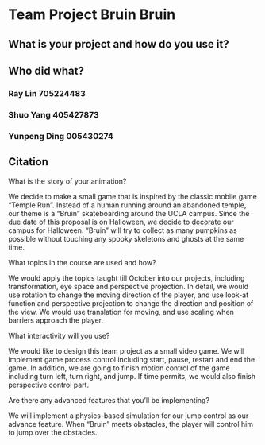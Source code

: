 # Team Project Bruin Bruin

## What is your project and how do you use it?


## Who did what?

### Ray Lin      705224483

### Shuo Yang    405427873

### Yunpeng Ding 005430274

## Citation


What is the story of your animation?

We decide to make a small game that is inspired by the classic mobile game “Temple Run”. Instead of a human running around an abandoned temple, our theme is a “Bruin” skateboarding around the UCLA campus. Since the due date of this proposal is on Halloween, we decide to decorate our campus for Halloween. “Bruin” will try to collect as many pumpkins as possible without touching any spooky skeletons and ghosts at the same time.

What topics in the course are used and how?

We would apply the topics taught till October into our projects, including transformation, eye space and perspective projection. In detail, we would use rotation to change the moving direction of the player, and use look-at function and perspective projection to change the direction and position of the view. We would use translation for moving, and use scaling when barriers approach the player.

What interactivity will you use?

We would like to design this team project as a small video game. We will implement game process control including start, pause, restart and end the game. In addition, we are going to finish motion control of the game including turn left, turn right, and jump. If time permits, we would also finish perspective control part.

Are there any advanced features that you’ll be implementing?

We will implement a physics-based simulation for our jump control as our advance feature. When “Bruin” meets obstacles, the player will control him to jump over the obstacles.
